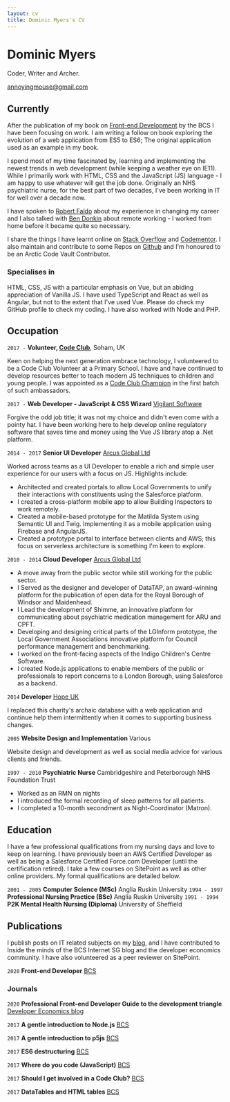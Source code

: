 ```yaml
---
layout: cv
title: Dominic Myers's CV
---
```

# Dominic Myers
Coder, Writer and Archer.

<div id="webaddress">
  <a href="annoyingmouse@gmail.com">annoyingmouse@gmail.com</a>
</div>

## Currently

After the publication of my book on [Front-end Development](https://shop.bcs.org/store/221/detail/workgroup?id=3-221-9781780174761) by the BCS I have been focusing on work. I am writing a follow on book exploring the evolution of a web application from ES5 to ES6; The original application used as an example in my book.

I spend most of my time fascinated by, learning and implementing the newest trends in web development (while keeping a weather eye on IE11). While I primarily work with HTML, CSS and the JavaScript (JS) language - I am happy to use whatever will get the job done. Originally an NHS psychiatric nurse, for the best part of two decades, I've been working in IT for well over a decade now.

I have spoken to [Robert Faldo](https://career-switching-coders.simplecast.com/episodes/dominic-myers-episode-6) about my experience in changing my career and I also talked with [Ben Donkin](https://www.youtube.com/watch?v=qsfMKbzeLvg) about remote working - I worked from home before it became quite so necessary.

I share the things I have learnt online on [Stack Overflow](http://stackoverflow.com/users/592058/annoyingmouse) and [Codementor](https://www.codementor.io/@annoyingmouse). I also maintain and contribute to some Repos on [Github](https://github.com/annoyingmouse) and I'm honoured to be an Arctic Code Vault Contributor.

### Specialises in

HTML, CSS, JS with a particular emphasis on Vue, but an abiding appreciation of Vanilla JS. I have used TypeScript and React as well as Angular, but not to the extent that I've used Vue. Please do check my GitHub profile to check my coding. I have also worked with Node and PHP.

## Occupation

`2017 -`
__Volunteer, [Code Club](https://www.codeclub.org.uk)__, Soham, UK
		
Keen on helping the next generation embrace technology, I volunteered to be a Code Club Volunteer at a Primary School. I have and have continued to develop resources better to teach modern JS techniques to children and young people. I was appointed as a [Code Club Champion](https://blog.codeclub.org/2018/02/01/meet-the-2018-code-club-champions/) in the first batch of such ambassadors.

`2017 -`
__Web Developer - JavaScript & CSS Wizard__ [Vigilant Software](https://www.vigilantsoftware.co.uk/)

Forgive the odd job title; it was not my choice and didn't even come with a pointy hat. I have been working here to help develop online regulatory software that saves time and money using the Vue JS library atop a .Net platform. 

`2014 - 2017` __Senior UI Developer__ [Arcus Global Ltd](https://www.arcusglobal.com/)

Worked across teams as a UI Developer to enable a rich and simple user experience for our users with a focus on JS. Highlights include:
- Architected and created portals to allow Local Governments to unify their interactions with constituents using the Salesforce platform.
- I created a cross-platform mobile app to allow Building Inspectors to work remotely.
- Created a mobile-based prototype for the Matilda System using Semantic UI and Twig. Implementing it as a mobile application using Firebase and AngularJS.
- Created a prototype portal to interface between clients and AWS; this focus on serverless architecture is something I'm keen to explore.

`2010 - 2014` __Cloud Developer__ [Arcus Global Ltd](https://www.arcusglobal.com/)

- A move away from the public sector while still working for the public sector.
- I Served as the designer and developer of DataTAP, an award-winning platform for the publication of open data for the Royal Borough of Windsor and Maidenhead.
- I Lead the development of Shimme, an innovative platform for communicating about psychiatric medication management for ARU and CPFT.
- Developing and designing critical parts of the LGInform prototype, the Local Government Associations innovative platform for Council performance management and benchmarking.
- I worked on the front-facing aspects of the Indigo Children's Centre Software.
- I created Node.js applications to enable members of the public or professionals to report concerns to a London Borough, using Salesforce as a backend.

`2014` __Developer__ [Hope UK](http://www.hopeuk.org/)

I replaced this charity's archaic database with a web application and continue help them intermittently when it comes to supporting business changes.

`2005` __Website Design and Implementation__ Various

Website design and development as well as social media advice for various clients and friends.

`1997 - 2010` __Psychiatric Nurse__ Cambridgeshire and Peterborough NHS Foundation Trust
- Worked as an RMN on nights
- I introduced the formal recording of sleep patterns for all patients.
- I completed a 10-month secondment as Night-Coordinator (Matron).

## Education

I have a few professional qualifications from my nursing days and love to keep on learning. I have previously been an AWS Certified Developer as well as being a Salesforce Certified Force.com Developer (until the certification retired). I take a few courses on SitePoint as well as other online providers. My formal qualifications are detailed below.

`2001 - 2005` __Computer Science (MSc)__ Anglia Ruskin University
`1994 - 1997` __Professional Nursing Practice (BSc)__ Anglia Ruskin University
`1991 - 1994` __P2K Mental Health Nursing (Diploma)__ University of Sheffield

## Publications

I publish posts on IT related subjects on my [blog](http://drmsite.blogspot.co.uk/), and I have contributed to Inside the minds of the BCS Internet SG blog and the developer economics community. I have also volunteered as a peer reviewer on SitePoint.

`2020` __Front-end Developer__ [BCS](https://shop.bcs.org/store/221/detail/workgroup?id=3-221-9781780174761)

### Journals

`2020` __Professional Front-end Developer Guide to the development triangle__ [Developer Economics blog](https://www.developereconomics.com/blog/professional-front-end-developer-guide-to-the-development-triangle) 

`2017` __A gentle introduction to Node.js__ [BCS](https://www.bcs.org/content-hub/a-gentle-introduction-to-nodejs/)

`2017` __A gentle introduction to p5js__ [BCS](https://www.bcs.org/content-hub/a-gentle-introduction-to-p5js/)

`2017` __ES6 destructuring__ [BCS](https://www.bcs.org/content-hub/es6-destructuring/)

`2017` __Where do you code (JavaScript)__ [BCS](https://www.bcs.org/content-hub/where-do-you-code-javascript/)

`2017` __Should I get involved in a Code Club?__ [BCS](https://www.bcs.org/content-hub/should-i-get-involved-in-a-code-club/)

`2017` __DataTables and HTML tables__ [BCS](https://www.bcs.org/content-hub/datatables-and-html-tables/)

<!-- ### Footer

Last updated: November 2020 -->